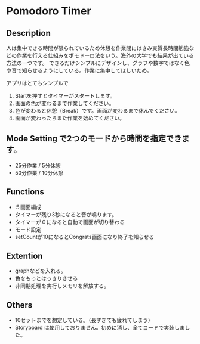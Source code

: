 # Pomodoro Timer

## Description
 人は集中できる時間が限られているため休憩を作業間にはさみ実質長時間勉強などの作業を行える仕組みをポモドーロ法をいう。海外の大学でも結果が出ている方法の一つです。
 できるだけシンプルにデザインし、グラフや数字ではなく色や音で知らせるようにしている。作業に集中してほしいため。
 
 
 アプリはとてもシンプルで 
 1. Startを押すとタイマーがスタートします。
 2. 画面の色が変わるまで作業してください。
 3. 色が変わると休憩（Break）です。画面が変わるまで休んでください。
 4. 画面が変わったらまた作業を始めてください。
 
 
 ## Mode Setting で2つのモードから時間を指定できます。
  - 25分作業 / 5分休憩
  - 50分作業 / 10分休憩
  
  
 ## Functions
 - ５画面編成
 - タイマーが残り3秒になると音が鳴ります。
 - タイマーが０になると自動で画面が切り替わる
 - モード設定
 - setCountが10になるとCongrats画面になり終了を知らせる

  
  
## Extention
 - graphなどを入れる。
 - 色をもっとはっきりさせる
 - 非同期処理を実行しメモリを解放する。



## Others
- 10セットまでを想定している。（長すぎても疲れてしまう）
- Storyboard は使用しておりません。初めに消し、全てコードで実装しました。
